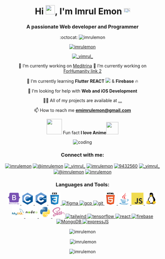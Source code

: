 <div align="center">
 <h1 align="center">Hi <img src="https://media.giphy.com/media/w1OBpBd7kJqHrJnJ13/giphy.gif" height="30" width="30"/>, I'm Imrul Emon
 <img src="https://media.giphy.com/media/dhsEopNkQVlSZ3LJHx/giphy.gif" width="20" height="20" />
 </h1>
 
<h3 align="center">A passionate Web developer and Programmer</h3>

<p align="center"> :octocat: <img src="https://komarev.com/ghpvc/?username=imrulemon&label=Profile%20views&color=0e75b6&style=flat" alt="imrulemon" /> </p>

<p align="center"> <a href="https://github.com/ryo-ma/github-profile-trophy"><img src="https://github-profile-trophy.vercel.app/?username=imrulemon&theme=onedark&margin-w=15&margin-h=15&no-bg=true" alt="imrulemon" /></a> </p>

<p align="center"> <a href="https://twitter.com/_vimrul_" target="blank"><img src="https://img.shields.io/twitter/follow/_vimrul_?logo=twitter&style=for-the-badge" alt="_vimrul_" /></a> </p>

 🔭 I’m currently working on <a href="https://meditrina.netlify.app/" target="_blank">Meditrina</a>
 🔭 I’m currently working on <a href="https://imrulemon-forhumanity.netlify.app/" target="_blank">ForHumanity link 2</a>

 🧠 I’m currently learning  **Flutter**  **REACT** <img width='25' src='https://media.giphy.com/media/RJzm826vu7WbJvBtxX/giphy.gif' /> & **Firebase** :fire:

 🤝 I’m looking for help with **Web and iOS Development**

 👨‍💻 All of my projects are available at [...](...)

 📫 How to reach me **emimrulemon@gmail.com**

 <img src="https://media.giphy.com/media/zhrlcZJsvQWDm/giphy.gif" width="50" height="50"/> Fun fact **I love Anime<img src="https://media.giphy.com/media/AyCbZVuOqD5MA/giphy.gif" width="40" height="40" />**

<img alt ="coding" width="150" src="https://media.giphy.com/media/2zeji2UedvZzvIZ45N/giphy.gif">

<h3 align="center">Connect with me:</h3>
<p align="center">
<a href="https://codesandbox.com/u/imrulemon" target="blank"><img align="center" src="https://raw.githubusercontent.com/rahuldkjain/github-profile-readme-generator/master/src/images/icons/Social/codesandbox.svg" alt="imrulemon" height="30" width="40" /></a>
<a href="https://codepen.io/imrulemon" target="blank"><img align="center" src="https://raw.githubusercontent.com/rahuldkjain/github-profile-readme-generator/master/src/images/icons/Social/codepen.svg" alt="@imrulemon" height="30" width="40" /></a>
<a href="https://twitter.com/_vimrul_" target="blank"><img align="center" src="https://raw.githubusercontent.com/rahuldkjain/github-profile-readme-generator/master/src/images/icons/Social/twitter.svg" alt="_vimrul_" height="30" width="40" /></a>
<a href="https://linkedin.com/in/imrulemon" target="blank"><img align="center" src="https://raw.githubusercontent.com/rahuldkjain/github-profile-readme-generator/master/src/images/icons/Social/linked-in-alt.svg" alt="imrulemon" height="30" width="40" /></a>
<a href="https://stackoverflow.com/users/9432560" target="blank"><img align="center" src="https://raw.githubusercontent.com/rahuldkjain/github-profile-readme-generator/master/src/images/icons/Social/stack-overflow.svg" alt="9432560" height="30" width="40" /></a>
<a href="https://instagram.com/_vimrul_" target="blank"><img align="center" src="https://raw.githubusercontent.com/rahuldkjain/github-profile-readme-generator/master/src/images/icons/Social/instagram.svg" alt="_vimrul_" height="30" width="40" /></a>
<a href="https://medium.com/@imrulemon" target="blank"><img align="center" src="https://raw.githubusercontent.com/rahuldkjain/github-profile-readme-generator/master/src/images/icons/Social/medium.svg" alt="@imrulemon" height="30" width="40" /></a>
<a href="https://www.hackerrank.com/imrulemon" target="blank"><img align="center" src="https://raw.githubusercontent.com/rahuldkjain/github-profile-readme-generator/master/src/images/icons/Social/hackerrank.svg" alt="imrulemon" height="30" width="40" /></a>
</p>

<h3 align="center">Languages and Tools:</h3>
<p align="center"> <a href="https://getbootstrap.com" target="_blank" rel="noreferrer"> <img src="https://raw.githubusercontent.com/devicons/devicon/master/icons/bootstrap/bootstrap-plain-wordmark.svg" alt="bootstrap" width="40" height="40"/> </a> <a href="https://www.cprogramming.com/" target="_blank" rel="noreferrer"> <img src="https://raw.githubusercontent.com/devicons/devicon/master/icons/c/c-original.svg" alt="c" width="40" height="40"/> </a> <a href="https://www.w3schools.com/cpp/" target="_blank" rel="noreferrer"> <img src="https://raw.githubusercontent.com/devicons/devicon/master/icons/cplusplus/cplusplus-original.svg" alt="cplusplus" width="40" height="40"/> </a> <a href="https://www.w3schools.com/css/" target="_blank" rel="noreferrer"> <img src="https://raw.githubusercontent.com/devicons/devicon/master/icons/css3/css3-original-wordmark.svg" alt="css3" width="40" height="40"/> </a> <a href="https://www.figma.com/" target="_blank" rel="noreferrer"> <img src="https://www.vectorlogo.zone/logos/figma/figma-icon.svg" alt="figma" width="40" height="40"/> </a> <a href="https://cloud.google.com" target="_blank" rel="noreferrer"> <img src="https://www.vectorlogo.zone/logos/google_cloud/google_cloud-icon.svg" alt="gcp" width="40" height="40"/> </a> <a href="https://git-scm.com/" target="_blank" rel="noreferrer"> <img src="https://www.vectorlogo.zone/logos/git-scm/git-scm-icon.svg" alt="git" width="40" height="40"/> </a> <a href="https://www.w3.org/html/" target="_blank" rel="noreferrer"> <img src="https://raw.githubusercontent.com/devicons/devicon/master/icons/html5/html5-original-wordmark.svg" alt="html5" width="40" height="40"/> </a> <a href="https://www.java.com" target="_blank" rel="noreferrer"> <img src="https://raw.githubusercontent.com/devicons/devicon/master/icons/java/java-original.svg" alt="java" width="40" height="40"/> </a> <a href="https://developer.mozilla.org/en-US/docs/Web/JavaScript" target="_blank" rel="noreferrer"> <img src="https://raw.githubusercontent.com/devicons/devicon/master/icons/javascript/javascript-original.svg" alt="javascript" width="40" height="40"/> </a> <a href="https://www.linux.org/" target="_blank" rel="noreferrer"> <img src="https://raw.githubusercontent.com/devicons/devicon/master/icons/linux/linux-original.svg" alt="linux" width="40" height="40"/> </a> <a href="https://www.mysql.com/" target="_blank" rel="noreferrer"> <img src="https://raw.githubusercontent.com/devicons/devicon/master/icons/mysql/mysql-original-wordmark.svg" alt="mysql" width="40" height="40"/> </a> <a href="https://nodejs.org" target="_blank" rel="noreferrer"> <img src="https://raw.githubusercontent.com/devicons/devicon/master/icons/nodejs/nodejs-original-wordmark.svg" alt="nodejs" width="40" height="40"/> </a> <a href="https://www.python.org" target="_blank" rel="noreferrer"> <img src="https://raw.githubusercontent.com/devicons/devicon/master/icons/python/python-original.svg" alt="python" width="40" height="40"/> </a> <a href="https://sass-lang.com" target="_blank" rel="noreferrer"> <img src="https://raw.githubusercontent.com/devicons/devicon/master/icons/sass/sass-original.svg" alt="sass" width="40" height="40"/> </a> <a href="https://tailwindcss.com/" target="_blank" rel="noreferrer"> <img src="https://www.vectorlogo.zone/logos/tailwindcss/tailwindcss-icon.svg" alt="tailwind" width="40" height="40"/> </a> <a href="https://www.tensorflow.org" target="_blank" rel="noreferrer"> <img src="https://www.vectorlogo.zone/logos/tensorflow/tensorflow-icon.svg" alt="tensorflow" width="40" height="40"/> </a>
<a href="https://reactjs.org/" target="_blank" rel="noreferrer"> <img src="https://www.vectorlogo.zone/logos/reactjs/reactjs-icon.svg" alt="react" width="40" height="40"/> </a>
<a href="https://firebase.google.com/" target="_blank" rel="noreferrer"> <img src="https://www.vectorlogo.zone/logos/firebase/firebase-icon.svg" alt="firebase" width="40" height="40"/> </a>
<a href="https://www.mongodb.com/" target="_blank" rel="noreferrer"> <img src="https://www.vectorlogo.zone/logos/mongodb/mongodb-icon.svg" alt="MongoDB" width="40" height="40"/> </a>
<a href="https://expressjs.com/" target="_blank" rel="noreferrer"> <img src="https://www.vectorlogo.zone/logos/expressjs/expressjs-icon.svg" alt="expressJS" width="40" height="40"/> </a>

</p>

<p><img align="center" src="https://github-readme-stats.vercel.app/api/top-langs?username=imrulemon&show_icons=true&locale=en&layout=compact" alt="imrulemon" /></p>

<p>&nbsp;<img align="center" src="https://github-readme-stats.vercel.app/api?username=imrulemon&show_icons=true&locale=en" alt="imrulemon" /></p>

<p><img align="center" src="https://github-readme-streak-stats.herokuapp.com/?user=imrulemon&" alt="imrulemon" /></p>

 </div>
